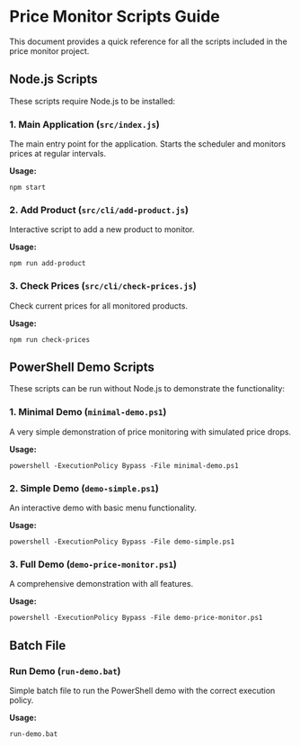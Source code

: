 # Price Monitor Scripts Guide

This document provides a quick reference for all the scripts included in the price monitor project.

## Node.js Scripts

These scripts require Node.js to be installed:

### 1. Main Application (`src/index.js`)

The main entry point for the application. Starts the scheduler and monitors prices at regular intervals.

**Usage:**
```
npm start
```

### 2. Add Product (`src/cli/add-product.js`)

Interactive script to add a new product to monitor.

**Usage:**
```
npm run add-product
```

### 3. Check Prices (`src/cli/check-prices.js`)

Check current prices for all monitored products.

**Usage:**
```
npm run check-prices
```

## PowerShell Demo Scripts

These scripts can be run without Node.js to demonstrate the functionality:

### 1. Minimal Demo (`minimal-demo.ps1`)

A very simple demonstration of price monitoring with simulated price drops.

**Usage:**
```
powershell -ExecutionPolicy Bypass -File minimal-demo.ps1
```

### 2. Simple Demo (`demo-simple.ps1`)

An interactive demo with basic menu functionality.

**Usage:**
```
powershell -ExecutionPolicy Bypass -File demo-simple.ps1
```

### 3. Full Demo (`demo-price-monitor.ps1`)

A comprehensive demonstration with all features.

**Usage:**
```
powershell -ExecutionPolicy Bypass -File demo-price-monitor.ps1
```

## Batch File

### Run Demo (`run-demo.bat`)

Simple batch file to run the PowerShell demo with the correct execution policy.

**Usage:**
```
run-demo.bat
```